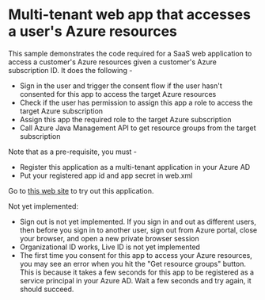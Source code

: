 # Multi-tenant web app that accesses a user's Azure resources 

This sample demonstrates the code required for a SaaS web application to access a customer's Azure resources given a customer's Azure subscription ID. It does the following - 
* Sign in the user and trigger the consent flow if the user hasn't consented for this app to access the target Azure resources
* Check if the user has permission to assign this app a role to access the target Azure subscription
* Assign this app the required role to the target Azure subscription
* Call Azure Java Management API to get resource groups from the target subscription

Note that as a pre-requisite, you must -  
* Register this application as a multi-tenant application in your Azure AD 
* Put your registered app id and app secret in web.xml

Go to [this web site](http://javamgmtsdk.azurewebsites.net/azuremgmtsdksample) to try out this application.

Not yet implemented: 
* Sign out is not yet implemented. If you sign in and out as different users, then before you sign in to another user, sign out from Azure portal, close your browser, and open a new private browser session
* Organizational ID works, Live ID is not yet implemented
* The first time you consent for this app to access your Azure resources, you may see an error when you hit the "Get resource groups" button. This is because it takes a few seconds for this app to be registered as a service principal in your Azure AD. Wait a few seconds and try again, it should succeed.

